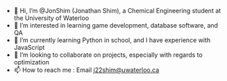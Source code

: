 - 👋 Hi, I’m @JonShim (Jonathan Shim), a Chemical Engineering student at the University of Waterloo
- 👀 I’m interested in learning game development, database software, and QA
- 🌱 I’m currently learning Python in school, and I have experience with JavaScript
- 💞️ I’m looking to collaborate on projects, especially with regards to optimization
- 📫 How to reach me : Email j22shim@uwaterloo.ca

<!---
JonShim/JonShim is a ✨ special ✨ repository because its `README.md` (this file) appears on your GitHub profile.
You can click the Preview link to take a look at your changes.
--->
